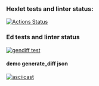 ### Hexlet tests and linter status:
[![Actions Status](https://github.com/EdZev/python-project-50/actions/workflows/hexlet-check.yml/badge.svg)](https://github.com/EdZev/python-project-50/actions)

### Ed tests and linter status
[![gendiff test](https://github.com/EdZev/python-project-50/actions/workflows/ed-check.yml/badge.svg)](https://github.com/EdZev/python-project-50/actions/workflows/ed-check.yml)

#### demo generate_diff json
[![asciicast](https://asciinema.org/a/OBEtXX9VDaSBT73VMpZNYwYTg.svg)](https://asciinema.org/a/OBEtXX9VDaSBT73VMpZNYwYTg)
